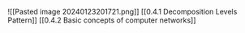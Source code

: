 ![[Pasted image 20240123201721.png]]
[[0.4.1 Decomposition Levels Pattern]]
[[0.4.2 Basic concepts of computer networks]]
